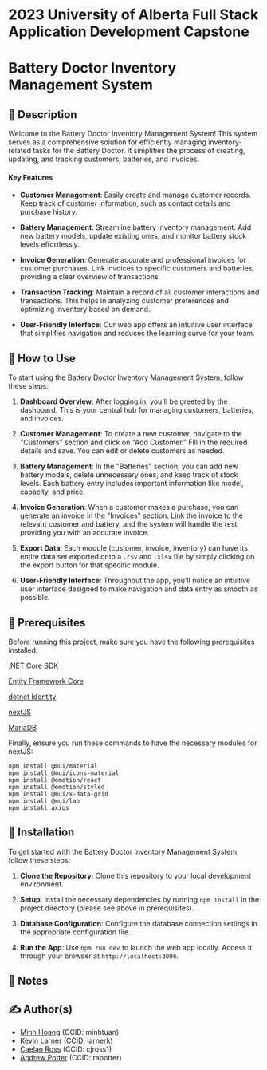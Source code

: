 # 2023 University of Alberta Full Stack Application Development Capstone

# Battery Doctor Inventory Management System

## 📖 Description

Welcome to the Battery Doctor Inventory Management System! This system serves as a comprehensive solution for efficiently managing inventory-related tasks for the Battery Doctor. It simplifies the process of creating, updating, and tracking customers, batteries, and invoices.

#### Key Features

- **Customer Management**: Easily create and manage customer records. Keep track of customer information, such as contact details and purchase history.

- **Battery Management**: Streamline battery inventory management. Add new battery models, update existing ones, and monitor battery stock levels effortlessly.

- **Invoice Generation**: Generate accurate and professional invoices for customer purchases. Link invoices to specific customers and batteries, providing a clear overview of transactions.

- **Transaction Tracking**: Maintain a record of all customer interactions and transactions. This helps in analyzing customer preferences and optimizing inventory based on demand.

- **User-Friendly Interface**: Our web app offers an intuitive user interface that simplifies navigation and reduces the learning curve for your team.

## 🚀 How to Use

To start using the Battery Doctor Inventory Management System, follow these steps:

1. **Dashboard Overview**: After logging in, you'll be greeted by the dashboard. This is your central hub for managing customers, batteries, and invoices.

2. **Customer Management**: To create a new customer, navigate to the "Customers" section and click on "Add Customer." Fill in the required details and save. You can edit or delete customers as needed.

3. **Battery Management**: In the "Batteries" section, you can add new battery models, delete unnecessary ones, and keep track of stock levels. Each battery entry includes important information like model, capacity, and price.

4. **Invoice Generation**: When a customer makes a purchase, you can generate an invoice in the "Invoices" section. Link the invoice to the relevant customer and battery, and the system will handle the rest, providing you with an accurate invoice.

5. **Export Data**: Each module (customer, invoice, inventory) can have its entire data set exported onto a `.csv` and `.xlsx` file by simply clicking on the export button for that specific module.

6. **User-Friendly Interface**: Throughout the app, you'll notice an intuitive user interface designed to make navigation and data entry as smooth as possible.

## 📃 Prerequisites

Before running this project, make sure you have the following prerequisites installed:

[.NET Core SDK](https://dotnet.microsoft.com/en-us/download)

[Entity Framework Core](https://learn.microsoft.com/en-us/ef/core/)

[dotnet Identity](https://learn.microsoft.com/en-us/aspnet/core/security/authentication/identity?view=aspnetcore-7.0&tabs=visual-studio)

[nextJS](https://nextjs.org/docs/getting-started/installation)

[MariaDB](https://mariadb.org/)

Finally, ensure you run these commands to have the necessary modules for nextJS:

```
npm install @mui/material
npm install @mui/icons-material
npm install @emotion/react
npm install @emotion/styled
npm install @mui/x-data-grid
npm install @mui/lab
npm install axios
```

## 💾 Installation
To get started with the Battery Doctor Inventory Management System, follow these steps:

1. **Clone the Repository**: Clone this repository to your local development environment.

2. **Setup**: Install the necessary dependencies by running `npm install` in the project directory (please see above in prerequisites).

3. **Database Configuration**: Configure the database connection settings in the appropriate configuration file.

4. **Run the App**: Use `npm run dev` to launch the web app locally. Access it through your browser at `http://localhost:3000`.

## 📝 Notes

## ✍️ Author(s)
- [Minh Hoang](https://github.com/mintiefresh) (CCID: minhtuan)
- [Kevin Larner](https://github.com/Larnerk) (CCID: larnerk)
- [Caelan Ross](https://github.com/Caelan-Ross) (CCID: cjross1)
- [Andrew Potter](https://github.com/SaskatchewanPython) (CCID: rapotter)
